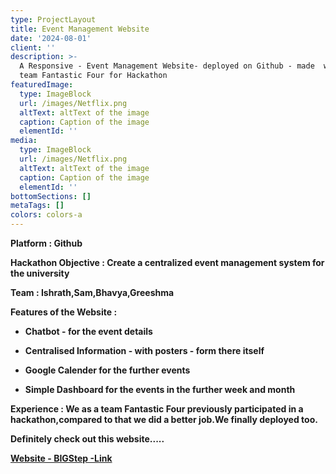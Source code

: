 ```yaml
---
type: ProjectLayout
title: Event Management Website
date: '2024-08-01'
client: ''
description: >-
  A Responsive - Event Management Website- deployed on Github - made  with my
  team Fantastic Four for Hackathon
featuredImage:
  type: ImageBlock
  url: /images/Netflix.png
  altText: altText of the image
  caption: Caption of the image
  elementId: ''
media:
  type: ImageBlock
  url: /images/Netflix.png
  altText: altText of the image
  caption: Caption of the image
  elementId: ''
bottomSections: []
metaTags: []
colors: colors-a
---
```

**Platform : Github**

**Hackathon Objective : Create a centralized event management system for the university**

**Team : Ishrath,Sam,Bhavya,Greeshma**

**Features of the Website :** 

*   **Chatbot - for the event details**

*   **Centralised Information - with posters - form there itself**

*   **Google Calender for the further events**

*   **Simple Dashboard for the events in the further week and month**

**Experience : We as a team Fantastic Four previously participated in a hackathon,compared to that we did a better job.We finally deployed too.**

**Definitely check out this website.....**

[**Website - BIGStep -Link**](https://ishrathash.github.io/BIGStep/)
